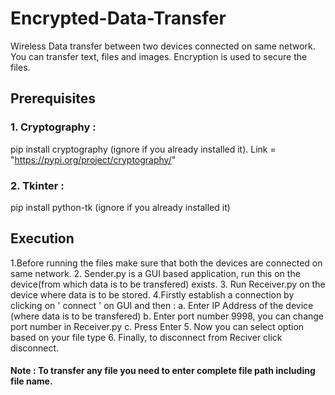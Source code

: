 # Encrypted-Data-Transfer
Wireless Data transfer between two devices connected on same network. You can transfer text, files and images.
Encryption is used to secure the files.

## Prerequisites
### 1. Cryptography : 
   pip install cryptography (ignore if you already installed it). Link = "https://pypi.org/project/cryptography/"
 
### 2. Tkinter : 
   pip install python-tk (ignore if you already installed it)
       

## Execution
1.Before running the files make sure that both the devices are connected on same network.
2. Sender.py is a GUI based application, run this on the device(from which data is to be transfered) exists.
3. Run Receiver.py on the device where data is to be stored.
4.Firstly establish a connection by clicking on ' connect ' on GUI and then :
  a. Enter IP Address of the device (where data is to be transfered)
  b. Enter port number 9998, you can change port number in Receiver.py
  c. Press Enter
5. Now you can select option based on your file type
6. Finally, to disconnect from Reciver click disconnect.
#### Note : To transfer any file you need to enter complete file path including file name.

